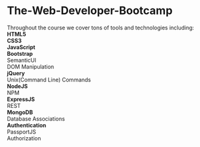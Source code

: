 # The-Web-Developer-Bootcamp

Throughout the course we cover tons of tools and technologies including:  
**HTML5**  
**CSS3**  
**JavaScript**  
**Bootstrap**  
SemanticUI  
DOM Manipulation  
**jQuery**  
Unix(Command Line) Commands  
**NodeJS**  
NPM  
**ExpressJS**  
REST  
**MongoDB**  
Database Associations  
**Authentication**  
PassportJS  
Authorization  
